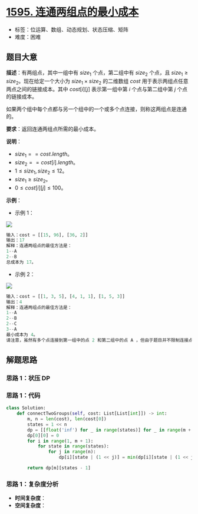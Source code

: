 # [1595. 连通两组点的最小成本](https://leetcode.cn/problems/minimum-cost-to-connect-two-groups-of-points/)

- 标签：位运算、数组、动态规划、状态压缩、矩阵
- 难度：困难

## 题目大意

**描述**：有两组点，其中一组中有 $size_1$ 个点，第二组中有 $size_2$ 个点，且 $size_1 \ge size_2$。现在给定一个大小为 $size_1 \times size_2$ 的二维数组 $cost$ 用于表示两组点任意两点之间的链接成本。其中 $cost[i][j]$ 表示第一组中第 $i$ 个点与第二组中第 $j$ 个点的链接成本。

如果两个组中每个点都与另一个组中的一个或多个点连接，则称这两组点是连通的。 

**要求**：返回连通两组点所需的最小成本。

**说明**：

- $size_1 == cost.length$。
- $size_2 == cost[i].length$。
- $1 \le size_1, size_2 \le 12$。
- $size_1 \ge size_2$。
- $0 \le cost[i][j] \le 100$。

**示例**：

- 示例 1：

![](https://assets.leetcode-cn.com/aliyun-lc-upload/uploads/2020/09/20/ex1.jpg)

```python
输入：cost = [[15, 96], [36, 2]]
输出：17
解释：连通两组点的最佳方法是：
1--A
2--B
总成本为 17。
```

- 示例 2：

![](https://assets.leetcode-cn.com/aliyun-lc-upload/uploads/2020/09/20/ex2.jpg)

```python
输入：cost = [[1, 3, 5], [4, 1, 1], [1, 5, 3]]
输出：4
解释：连通两组点的最佳方法是：
1--A
2--B
2--C
3--A
最小成本为 4。
请注意，虽然有多个点连接到第一组中的点 2 和第二组中的点 A ，但由于题目并不限制连接点的数目，所以只需要关心最低总成本。
```

## 解题思路

### 思路 1：状压 DP



### 思路 1：代码

```python
class Solution:
    def connectTwoGroups(self, cost: List[List[int]]) -> int:
        m, n = len(cost), len(cost[0])
        states = 1 << n
        dp = [[float('inf') for _ in range(states)] for _ in range(m + 1)]
        dp[0][0] = 0
        for i in range(1, m + 1):
            for state in range(states):
                for j in range(n):
                    dp[i][state | (1 << j)] = min(dp[i][state | (1 << j)], dp[i - 1][state] + cost[i - 1][j], dp[i][state] + cost[i - 1][j])

        return dp[m][states - 1]
```

### 思路 1：复杂度分析

- **时间复杂度**：
- **空间复杂度**：

